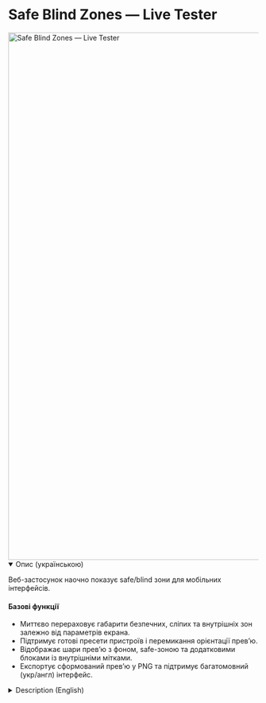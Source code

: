 # Safe Blind Zones — Live Tester

<img width="1582" height="1060" alt="Safe Blind Zones — Live Tester" src="https://github.com/user-attachments/assets/b56ace50-8a41-489b-9c7d-53cf2761a7cb" />

<details open>
<summary>Опис (українською)</summary>

Веб-застосунок наочно показує safe/blind зони для мобільних інтерфейсів.

#### Базові функції
- Миттєво перераховує габарити безпечних, сліпих та внутрішніх зон залежно від параметрів екрана.
- Підтримує готові пресети пристроїв і перемикання орієнтації превʼю.
- Відображає шари превʼю з фоном, safe-зоною та додатковими блоками із внутрішніми мітками.
- Експортує сформований превʼю у PNG та підтримує багатомовний (укр/англ) інтерфейс.

</details>

<details>
<summary>Description (English)</summary>

The web app visualizes safe/blind zones for mobile interfaces.

#### Core features
- Instantly recalculates safe, blind, and inner zone sizes based on screen parameters.
- Provides ready-to-use device presets and toggles the preview orientation.
- Renders layered previews with background, safe zone, and extra blocks that show detailed inner labels.
- Exports the composed preview to PNG and offers a bilingual (UA/EN) interface.

</details>
